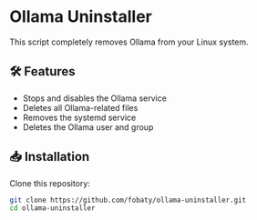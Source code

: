 # Ollama Uninstaller

This script completely removes Ollama from your Linux system.

## 🛠️ Features
- Stops and disables the Ollama service
- Deletes all Ollama-related files
- Removes the systemd service
- Deletes the Ollama user and group


## 📥 Installation
Clone this repository:
```sh
git clone https://github.com/fobaty/ollama-uninstaller.git
cd ollama-uninstaller


